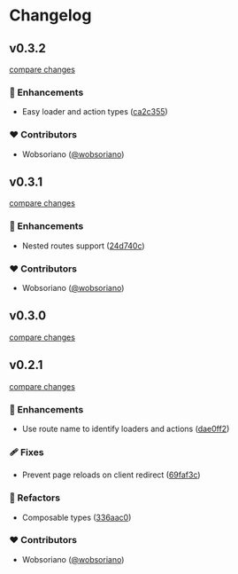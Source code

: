 # Changelog


## v0.3.2

[compare changes](https://github.com/wobsoriano/numix/compare/v0.3.1...v0.3.2)


### 🚀 Enhancements

  - Easy loader and action types ([ca2c355](https://github.com/wobsoriano/numix/commit/ca2c355))

### ❤️  Contributors

- Wobsoriano ([@wobsoriano](http://github.com/wobsoriano))

## v0.3.1

[compare changes](https://github.com/wobsoriano/numix/compare/v0.3.0...v0.3.1)


### 🚀 Enhancements

  - Nested routes support ([24d740c](https://github.com/wobsoriano/numix/commit/24d740c))

### ❤️  Contributors

- Wobsoriano ([@wobsoriano](http://github.com/wobsoriano))

## v0.3.0

[compare changes](https://github.com/wobsoriano/numix/compare/v0.2.1...v0.3.0)

## v0.2.1

[compare changes](https://github.com/wobsoriano/numix/compare/v0.2.0...v0.2.1)


### 🚀 Enhancements

  - Use route name to identify loaders and actions ([dae0ff2](https://github.com/wobsoriano/numix/commit/dae0ff2))

### 🩹 Fixes

  - Prevent page reloads on client redirect ([69faf3c](https://github.com/wobsoriano/numix/commit/69faf3c))

### 💅 Refactors

  - Composable types ([336aac0](https://github.com/wobsoriano/numix/commit/336aac0))

### ❤️  Contributors

- Wobsoriano ([@wobsoriano](http://github.com/wobsoriano))

